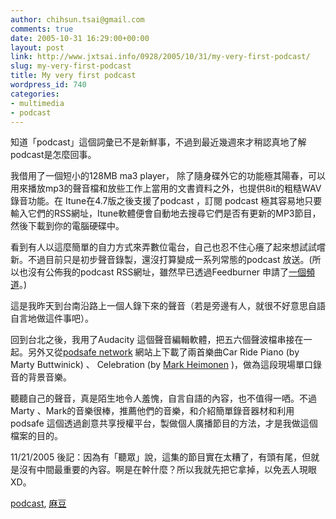 ```yaml
---
author: chihsun.tsai@gmail.com
comments: true
date: 2005-10-31 16:29:00+00:00
layout: post
link: http://www.jxtsai.info/0928/2005/10/31/my-very-first-podcast/
slug: my-very-first-podcast
title: My very first podcast
wordpress_id: 740
categories:
- multimedia
- podcast
---
```


知道「podcast」這個詞彙已不是新鮮事，不過到最近幾週來才稍認真地了解podcast是怎麼回事。  
  
我借用了一個短小的128MB ma3 player， 除了隨身碟外它的功能極其陽春，可以用來播放mp3的聲音檔和放些工作上當用的文書資料之外，也提供8it的粗糙WAV錄音功能。在 Itune在4.7版之後支援了podcast ，訂閱 podcast 極其容易地只要輸入它們的RSS網址，Itune軟體便會自動地去搜尋它們是否有更新的MP3節目，然後下載到你的電腦硬碟中。  
  
看到有人以這麼簡單的自力方式來弄數位電台，自己也忍不住心癢了起來想試試嚐新。不過目前只是初步聲音錄製，還沒打算變成一系列常態的podcast 放送。(所以也沒有公佈我的podcast RSS網址，雖然早已透過Feedburner 申請了[一個頻道](http://www.jxtsai.info/blog/)。)  
  
這是我昨天到台南沿路上一個人錄下來的聲音（若是旁邊有人，就很不好意思自語自言地做這件事吧）。  
  
回到台北之後，我用了Audacity 這個聲音編輯軟體，把五六個聲波檔串接在一起。另外又從[podsafe network](http://www.jxtsai.info/blog/) 網站上下載了兩首樂曲Car Ride Piano (by Marty Buttwinick) 、 Celebration (by [Mark Heimonen](http://www.jxtsai.info/blog/) )，做為這段現場單口錄音的背景音樂。  
  
聽聽自己的聲音，真是陌生地令人羞愧，自言自語的內容，也不值得一哂。不過Marty 、Mark的音樂很棒，推薦他們的音樂，和介紹簡單錄音器材和利用podsafe 這個透過創意共享授權平台，製做個人廣播節目的方法，才是我做這個檔案的目的。  
  
11/21/2005 後記：因為有「聽眾」說，這集的節目實在太糟了，有頭有尾，但就是沒有中間最重要的內容。啊是在幹什麼？所以我就先把它拿掉，以免丟人現眼XD。  
  
[podcast](http://www.jxtsai.info/blog/), [麻豆](http://www.jxtsai.info/blog/)

